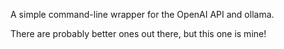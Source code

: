 A simple command-line wrapper for the OpenAI API and ollama.

There are probably better ones out there, but this one is mine!
